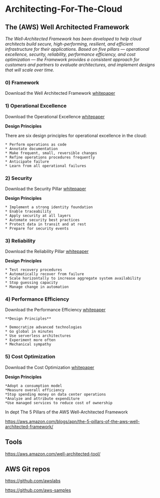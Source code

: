 # Architecting-For-The-Cloud


## The (AWS) Well Architected Framework

_The Well-Architected Framework has been developed to help cloud architects build secure, high-performing, resilient, and efficient infrastructure for their applications. Based on five pillars — operational excellence, security, reliability, performance efficiency, and cost optimization — the Framework provides a consistent approach for customers and partners to evaluate architectures, and implement designs that will scale over time._

### 0) Framework

   Download the  Well Architected Framework [whitepaper](https://d1.awsstatic.com/whitepapers/architecture/AWS_Well-Architected_Framework.pdf)

### 1) Operational Excellence

   Download the Operational Excellence [whitepaper](https://d1.awsstatic.com/whitepapers/architecture/AWS-Operational-Excellence-Pillar.pdf)

   **Design Principles**

   There are six design principles for operational excellence in the cloud:

    * Perform operations as code
    * Annotate documentation
    * Make frequent, small, reversible changes
    * Refine operations procedures frequently
    * Anticipate failure
    * Learn from all operational failures


### 2) Security

   Download the Security Pillar [whitepaper](https://d1.awsstatic.com/whitepapers/architecture/AWS-Security-Pillar.pdf)

   **Design Principles**

    * Implement a strong identity foundation
    * Enable traceability
    * Apply security at all layers
    * Automate security best practices
    * Protect data in transit and at rest
    * Prepare for security events


### 3) Reliability

   Download the Reliability Pillar [whitepaper](https://d1.awsstatic.com/whitepapers/architecture/AWS-Reliability-Pillar.pdf)

   **Design Principles**

    * Test recovery procedures
    * Automatically recover from failure
    * Scale horizontally to increase aggregate system availability
    * Stop guessing capacity
    * Manage change in automation




### 4) Performance Efficiency

   Download the Performance Efficiency [whitepaper](https://d1.awsstatic.com/whitepapers/architecture/AWS-Performance-Efficiency-Pillar.pdf)

    **Design Principles**

    * Democratize advanced technologies
    * Go global in minutes
    * Use serverless architectures
    * Experiment more often
    * Mechanical sympathy


### 5) Cost Optimization

   Download the Cost Optimization [whitepaper](https://d1.awsstatic.com/whitepapers/architecture/AWS-Cost-Optimization-Pillar.pdf)

   **Design Principles**

    *Adopt a consumption model
    *Measure overall efficiency
    *Stop spending money on data center operations
    *Analyze and attribute expenditure
    *Use managed services to reduce cost of ownership


In dept The 5 Pillars of the AWS Well-Architected Framework

https://aws.amazon.com/blogs/apn/the-5-pillars-of-the-aws-well-architected-framework/

## Tools

https://aws.amazon.com/well-architected-tool/

## AWS Git repos

https://github.com/awslabs

https://github.com/aws-samples
